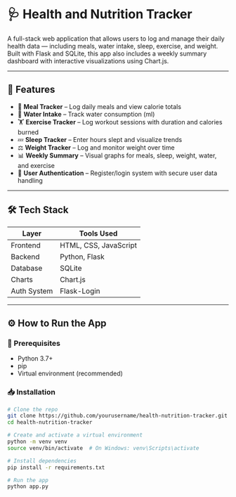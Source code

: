 # 🩺 Health and Nutrition Tracker

A full-stack web application that allows users to log and manage their daily health data — including meals, water intake, sleep, exercise, and weight. Built with Flask and SQLite, this app also includes a weekly summary dashboard with interactive visualizations using Chart.js.

---

## 🚀 Features

- 🥗 **Meal Tracker** – Log daily meals and view calorie totals
- 🚰 **Water Intake** – Track water consumption (ml)
- 🏋️ **Exercise Tracker** – Log workout sessions with duration and calories burned
- 💤 **Sleep Tracker** – Enter hours slept and visualize trends
- ⚖️ **Weight Tracker** – Log and monitor weight over time
- 📊 **Weekly Summary** – Visual graphs for meals, sleep, weight, water, and exercise
- 🔐 **User Authentication** – Register/login system with secure user data handling

---

## 🛠️ Tech Stack

| Layer       | Tools Used                    |
|-------------|-------------------------------|
| Frontend    | HTML, CSS, JavaScript         |
| Backend     | Python, Flask                 |
| Database    | SQLite                        |
| Charts      | Chart.js                      |
| Auth System | Flask-Login                   |

---

## ⚙️ How to Run the App

### 🔧 Prerequisites
- Python 3.7+
- pip
- Virtual environment (recommended)

### 📥 Installation

```bash
# Clone the repo
git clone https://github.com/yourusername/health-nutrition-tracker.git
cd health-nutrition-tracker

# Create and activate a virtual environment
python -m venv venv
source venv/bin/activate  # On Windows: venv\Scripts\activate

# Install dependencies
pip install -r requirements.txt

# Run the app
python app.py
